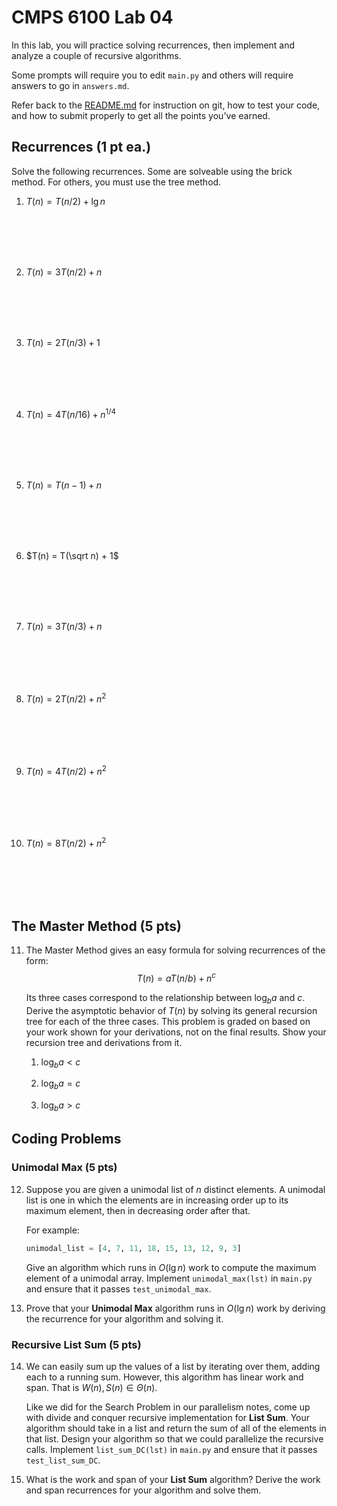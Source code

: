 # CMPS 6100  Lab 04

In this lab, you will practice solving recurrences, then implement and analyze a couple of recursive algorithms.

Some prompts will require you to edit `main.py` and others will require answers to go in `answers.md`.

Refer back to the [README.md](README.md) for instruction on git, how to test your code, and how to submit properly to get all the points you've earned.

## Recurrences (1 pt ea.)

Solve the following recurrences. Some are solveable using the brick method. For others, you must use the tree method.

1. $T(n) = T(n/2) + \lg n$

<br>
<br>
<br>
<br>

2. $T(n) = 3T(n/2) + n$

<br>
<br>
<br>
<br>

3. $T(n) = 2T(n/3) + 1$

<br>
<br>
<br>
<br>

4. $T(n) = 4T(n/16) + n^{1/4}$

<br>
<br>
<br>
<br>

5. $T(n) = T(n-1) + n$

<br>
<br>
<br>
<br>

6. $T(n) = T(\sqrt n) + 1$

<br>
<br>
<br>
<br>

7. $T(n) = 3T(n/3) + n$

<br>
<br>
<br>
<br>

8. $T(n) = 2T(n/2) + n^2$

<br>
<br>
<br>
<br>

9. $T(n) = 4T(n/2) + n^2$

<br>
<br>
<br>
<br>

10. $T(n) = 8T(n/2) + n^2$

<br>
<br>
<br>
<br>

## The Master Method (5 pts)

11. The Master Method gives an easy formula for solving recurrences of the form: 
    $$T(n) = aT(n/b) + n^c$$

    Its three cases correspond to the relationship between $\log_b a$ and $c$. Derive the asymptotic behavior of $T(n)$ by solving its general recursion tree for each of the three cases. This problem is graded on based on your work shown for your derivations, not on the final results. Show your recursion tree and derivations from it.

    1. $\log_b a < c$

    2. $\log_b a = c$

    3. $\log_b a > c$

## Coding Problems

### Unimodal Max (5 pts)

12. Suppose you are given a unimodal list of $n$ distinct elements. A unimodal list is one in which the elements are in increasing order up to its maximum element, then in decreasing order after that.

    For example:

    ``` python
    unimodal_list = [4, 7, 11, 18, 15, 13, 12, 9, 3]
    ```

    Give an algorithm which runs in $O(\lg n)$ work to compute the maximum element of a unimodal array. Implement `unimodal_max(lst)` in `main.py` and ensure that it passes `test_unimodal_max`.

13. Prove that your **Unimodal Max** algorithm runs in $O(\lg n)$ work by deriving the recurrence for your algorithm and solving it.

### Recursive List Sum (5 pts)

14. We can easily sum up the values of a list by iterating over them, adding each to a running sum. However, this algorithm has linear work and span. That is $W(n), S(n) \in \Theta(n)$. 

    Like we did for the Search Problem in our parallelism notes, come up with divide and conquer recursive implementation for **List Sum**. Your algorithm should take in a list and return the sum of all of the elements in that list. Design your algorithm so that we could parallelize the recursive calls. Implement `list_sum_DC(lst)` in `main.py` and ensure that it passes `test_list_sum_DC`.

15. What is the work and span of your **List Sum** algorithm? Derive the work and span recurrences for your algorithm and solve them.
